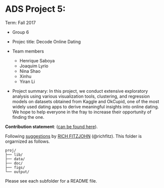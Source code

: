 # ADS Project 5: 

Term: Fall 2017

+ Group 6
+ Projec title: Decode Online Dating
+ Team members
	+ Henrique Saboya
	+ Joaquim Lyrio
	+ Nina Shao
	+ Xinhu
	+ Yiran Li
	
+ Project summary: In this project, we conduct extensive exploratory analysis using various visualization tools, clustering, and regression models on datasets obtained from Kaggle and OkCupid, one of the most widely used dating apps to derive meaningful insights into online dating. We hope to help everyone in the fray to increase their opportunity of finding the one.
	
**Contribution statement**: ([can be found here](doc/a_note_on_contributions.md)). 

Following [suggestions](http://nicercode.github.io/blog/2013-04-05-projects/) by [RICH FITZJOHN](http://nicercode.github.io/about/#Team) (@richfitz). This folder is orgarnized as follows.

```
proj/
├── lib/
├── data/
├── doc/
├── figs/
└── output/
```

Please see each subfolder for a README file.
